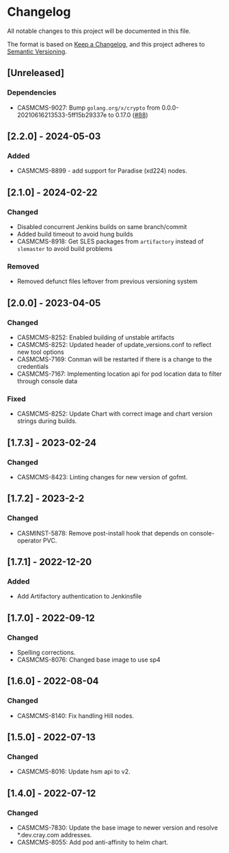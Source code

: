 # Changelog

All notable changes to this project will be documented in this file.

The format is based on [Keep a Changelog](https://keepachangelog.com/en/1.0.0/),
and this project adheres to [Semantic Versioning](https://semver.org/spec/v2.0.0.html).

## [Unreleased]

### Dependencies
- CASMCMS-9027: Bump `golang.org/x/crypto` from 0.0.0-20210616213533-5ff15b29337e to 0.17.0 ([#88](https://github.com/Cray-HPE/console-node/pull/88))

## [2.2.0] - 2024-05-03
### Added
- CASMCMS-8899 - add support for Paradise (xd224) nodes.

## [2.1.0] - 2024-02-22
### Changed
- Disabled concurrent Jenkins builds on same branch/commit
- Added build timeout to avoid hung builds
- CASMCMS-8918: Get SLES packages from `artifactory` instead of `slemaster` to avoid build problems

### Removed
- Removed defunct files leftover from previous versioning system

## [2.0.0] - 2023-04-05
### Changed
 - CASMCMS-8252: Enabled building of unstable artifacts
 - CASMCMS-8252: Updated header of update_versions.conf to reflect new tool options
 - CASMCMS-7169: Conman will be restarted if there is a change to the credentials
 - CASMCMS-7167: Implementing location api for pod location data to filter through console data

### Fixed
 - CASMCMS-8252: Update Chart with correct image and chart version strings during builds.

## [1.7.3] - 2023-02-24
### Changed
- CASMCMS-8423: Linting changes for new version of gofmt.

## [1.7.2] - 2023-2-2
### Changed
- CASMINST-5878: Remove post-install hook that depends on console-operator PVC.

## [1.7.1] - 2022-12-20
### Added
- Add Artifactory authentication to Jenkinsfile

## [1.7.0] - 2022-09-12
### Changed
 - Spelling corrections.
 - CASMCMS-8076: Changed base image to use sp4

## [1.6.0] - 2022-08-04
### Changed
 - CASMCMS-8140: Fix handling Hill nodes.

## [1.5.0] - 2022-07-13
### Changed
 - CASMCMS-8016: Update hsm api to v2.

## [1.4.0] - 2022-07-12
### Changed
 - CASMCMS-7830: Update the base image to newer version and resolve *.dev.cray.com addresses.
 - CASMCMS-8055: Add pod anti-affinity to helm chart.
